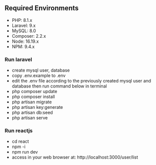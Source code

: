 ## Required Environments
- PHP: 8.1.x 
- Laravel: 9.x 
- MySQL: 8.0
- Composer: 2.2.x
- Node: 16.19.x
- NPM: 9.4.x

### Run laravel
- create mysql user, database
- copy .env.example to .env
- edit the .env file according to the previously created mysql user and database then run command below in terminal
- php composer update
- php composer install
- php artisan migrate
- php artisan key:generate
- php artisan db:seed
- php artisan serve

### Run reactjs
- cd react
- npm -i
- npm run dev
- access in your web browser at: http://localhost:3000/user/list
